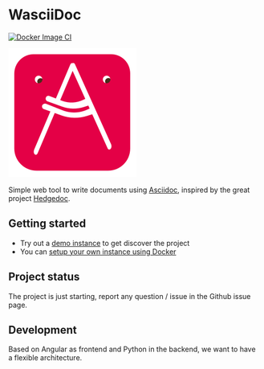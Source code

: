 # WasciiDoc

[![Docker Image CI](https://github.com/Ptchw0rk/WasciiDoc/actions/workflows/build-docker-image.yml/badge.svg)](https://github.com/Ptchw0rk/WasciiDoc/actions/workflows/build-docker-image.yml)

![Logo](docs/icon_256.png)

Simple web tool to write documents using [Asciidoc](https://asciidoc.org/), 
inspired by the great project [Hedgedoc](https://github.com/hedgedoc/hedgedoc).

## Getting started

- Try out a [demo instance]() to get discover the project
- You can [setup your own instance using Docker](docs/deploy_with_docker.md)

## Project status

The project is just starting, report any question / issue in the Github
issue page.

## Development

Based on Angular as frontend and Python in the backend, we 
want to have a flexible architecture.
